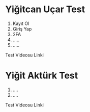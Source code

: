 # Yiğitcan Uçar Test #
1. Kayıt Ol
2. Giriş Yap
3. 2FA
4. .....
5. .....

Test Videosu Linki


# Yiğit Aktürk Test #
1. ....
2. ....

Test Videosu Linki
